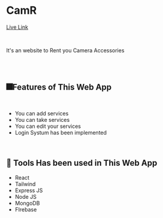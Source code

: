 # CamR

[Live Link](https://camr-e98af.web.app/)

</br>
<p>It's an website to Rent you Camera Accessories</p>
</br>
</br>




## 🎆Features of This Web App
</br>

<ul>
  <li>You can add services</li>
  <li>You can take services</li>
  <li>You can edit your services</li>
  <li>Login Systum has been implemented</li>
</ul>

</br>


## 🧰 Tools Has been used in This Web App
<ul>
  <li>React</li>
  <li>Tailwind</li>
  <li>Express JS</li>
  <li>Node JS</li>
  <li>MongoDB</li>
  <li>FIrebase</li>
</ul>
